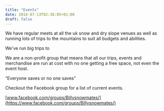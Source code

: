 ```yaml
---
title: "Events"
date: 2018-07-13T02:36:05+01:00
draft: false
---
```


We have regular meets at all the uk snow and dry slope venues as well as running lots of trips to the mountains to suit all budgets and abilities.

We've run big trips to 

We are a non-profit group that means that all our trips, events and merchandise are run at cost with no one getting a free space, not even the event host.

“Everyone saves or no one saves”

Checkout the Facebook group for a list of current events.

[www.facebook.com/groups/Billysnowmates/](https://www.facebook.com/groups/Billysnowmates/)